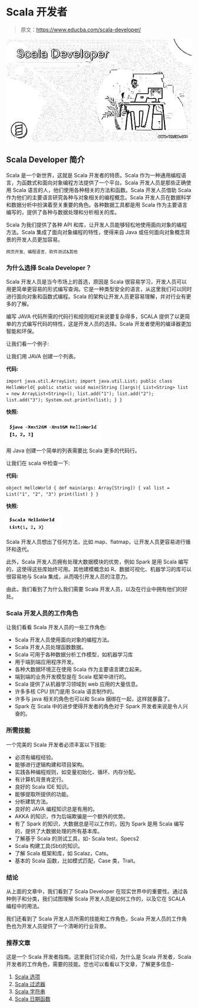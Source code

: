 # Scala 开发者

> 原文：<https://www.educba.com/scala-developer/>

![Scala Developer](img/750b58363976b1e5fd4775aabfc69be9.png)



## Scala Developer 简介

Scala 是一个新世界，这就是 Scala 开发者的特质。Scala 作为一种通用编程语言，为函数式和面向对象编程方法提供了一个平台。Scala 开发人员是那些正确使用 Scala 语言的人，他们使用各种相关的方法和函数。Scala 开发人员借助 Scala 作为他们的主要语言研究各种与对象相关的编程概念。Scala 开发人员在数据科学和数据分析中扮演着至关重要的角色。各种数据工具都是用 Scala 作为主要语言编写的，提供了各种与数据处理和分析相关的库。

Scala 为我们提供了各种 API 和库，让开发人员能够轻松地使用面向对象的编程方法。Scala 集成了面向对象编程的特性，使得来自 Java 或任何面向对象概念背景的开发人员更加容易。

<small>网页开发、编程语言、软件测试&其他</small>

### 为什么选择 Scala Developer？

Scala 开发人员是当今市场上的首选，原因是 Scala 很容易学习，开发人员可以用更简单更容易的形式编写查询。它是一种类型安全的语言，从这里我们可以同时进行面向对象和函数式编程。Scala 的架构让开发人员更容易理解，并对行业有更多的了解。

编写 JAVA 代码所需的代码行和规则相对来说要复杂得多，SCALA 提供了以更简单的方式编写代码的特性，这是开发人员的选择。Scala 开发者使用的编译器更加智能和环保。

让我们看一个例子:

让我们用 JAVA 创建一个列表。

**代码:**

`import java.util.ArrayList;
import java.util.List;
public class HelloWorld{
public static void main(String []args){
List<String> list = new ArrayList<String>();
list.add("1");
list.add("2");
list.add("3");
System.out.println(list);
}
}`

**快照:**

![Scala Developer 1](img/2b4d9144eb11cb2e12c63718703a12b9.png)



用 Java 创建一个简单的列表需要比 Scala 更多的代码行。

让我们在 scala 中检查一下:

**代码:**

`object HelloWorld {
def main(args: Array[String]) {
val list = List("1", "2", "3")
print(list)
}
}`

**快照:**

![Scala Developer 2](img/1d83d7ca880becc36e62ce78996427f1.png)



Scala 开发人员想出了任何方法，比如 map、flatmap，让开发人员更容易进行循环和迭代。

此外，Scala 开发人员拥有处理大数据模块的优势，例如 Spark 是用 Scala 编写的，这使得这些库始终可用。其他建模概念如 R、数据可视化、机器学习的库可以很容易地与 Scala 集成，从而吸引开发人员的注意力。

由此，我们看到了为什么我们需要 Scala 开发人员，以及在行业中拥有他们的好处。

### Scala 开发人员的工作角色

让我们看看 Scala 开发人员的一些工作角色:

*   Scala 开发人员使用面向对象的编程方法。
*   Scala 开发人员处理函数数据。
*   Scala 可用于各种数据分析工作模型，如机器学习库
*   用于端到端应用程序开发。
*   各种大数据环境正在使用 Scala 作为主要语言建立起来。
*   端到端的业务开发模型是在 Scala 框架中进行的。
*   Scala 提供了从机器学习领域到 web 应用的大量信息。
*   许多多核 CPU 拱门是用 Scala 语言制作的。
*   许多与 java 相关的角色也可以和 Scala 捆绑在一起，这样就暴露了。
*   Spark 在 Scala 中的进步使得开发者的角色对于 Spark 开发者来说是令人兴奋的。

### 所需技能

一个完美的 Scala 开发者必须丰富以下技能:

*   必须有编程经验。
*   能够进行逻辑构建和项目架构。
*   实践各种编程规则，如变量初始化、循环、内存分配。
*   有计算机背景肯定行。
*   良好的 Scala IDE 知识。
*   能够提取所提供的功能。
*   分析建筑方法。
*   良好的 JAVA 编程知识总是有用的。
*   AKKA 的知识，作为后端欺骗是一个额外的优势。
*   有了 Spark 的知识，大数据总是可以工作的，因为 Spark 是用 Scala 编写的，提供了大数据处理的所有基本库。
*   了解基于 Scala 的测试工具，如- Scala test，Specs2
*   Scala 构建工具(Sbt)的知识。
*   了解 Scala 框架和库，如 Scalaz，Cats。
*   基本的 Scala 函数，比如模式匹配，Case 类，Trait。

### 结论

从上面的文章中，我们看到了 Scala Developer 在现实世界中的重要性。通过各种例子和分类，我们试图理解 Scala 开发人员是如何工作的，以及它在 SCALA 编程中的用法。

我们还看到了 Scala 开发人员所需的技能和工作角色，Scala 开发人员的工作角色也为开发人员提供了一个清晰的行业背景。

### 推荐文章

这是一个 Scala 开发者指南。这里我们讨论介绍，为什么是 Scala 开发者，Scala 开发者的工作角色，需要的技能。您也可以看看以下文章，了解更多信息–

1.  [Scala 选项](https://www.educba.com/scala-option/)
2.  [Scala 过滤器](https://www.educba.com/scala-filter/)
3.  [Scala 字符串](https://www.educba.com/scala-string/)
4.  [Scala 日期函数](https://www.educba.com/scala-date-function/)





